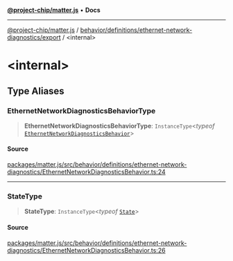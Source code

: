 [**@project-chip/matter.js**](../../../../../README.md) • **Docs**

***

[@project-chip/matter.js](../../../../../modules.md) / [behavior/definitions/ethernet-network-diagnostics/export](../README.md) / \<internal\>

# \<internal\>

## Type Aliases

### EthernetNetworkDiagnosticsBehaviorType

> **EthernetNetworkDiagnosticsBehaviorType**: `InstanceType`\<*typeof* [`EthernetNetworkDiagnosticsBehavior`](../README.md#ethernetnetworkdiagnosticsbehavior)\>

#### Source

[packages/matter.js/src/behavior/definitions/ethernet-network-diagnostics/EthernetNetworkDiagnosticsBehavior.ts:24](https://github.com/project-chip/matter.js/blob/7a8cbb56b87d4ccf34bec5a9a95ab40a1711324f/packages/matter.js/src/behavior/definitions/ethernet-network-diagnostics/EthernetNetworkDiagnosticsBehavior.ts#L24)

***

### StateType

> **StateType**: `InstanceType`\<*typeof* [`State`](../classes/EthernetNetworkDiagnosticsServer.md#state-1)\>

#### Source

[packages/matter.js/src/behavior/definitions/ethernet-network-diagnostics/EthernetNetworkDiagnosticsBehavior.ts:26](https://github.com/project-chip/matter.js/blob/7a8cbb56b87d4ccf34bec5a9a95ab40a1711324f/packages/matter.js/src/behavior/definitions/ethernet-network-diagnostics/EthernetNetworkDiagnosticsBehavior.ts#L26)
